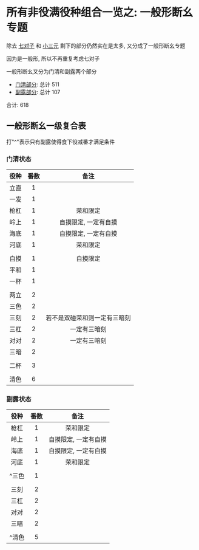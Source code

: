 # 所有非役满役种组合一览之: 一般形断幺专题

除去 [七对子](../七对子专题/README) 和 [小三元](../小三元专题) 剩下的部分仍然实在是太多, 又分成了一般形断幺专题

因为是一般形, 所以不再重复考虑七对子

一般形断幺又分为门清和副露两个部分

- [门清部分](门清.md): 总计 511
- [副露部分](副露.md): 总计 107

合计: 618

## 一般形断幺一级复合表

打"^"表示只有副露使得食下役减番才满足条件

### 门清状态

| 役种 | 番数 |       备注       |
|:--:|:--:|:--------------:|
| 立直 | 1  |
| 一发 | 1  |
| 枪杠 | 1  |      荣和限定      |
| 岭上 | 1  |  自摸限定, 一定有自摸   |
| 海底 | 1  |  自摸限定, 一定有自摸   |
| 河底 | 1  |      荣和限定      |
|    |    |
| 自摸 | 1  |      自摸限定      |
| 平和 | 1  |
| 一杯 | 1  |
|    |    |
| 两立 | 2  |
| 三色 | 2  |
| 三刻 | 2  | 若不是双碰荣和则一定有三暗刻 |
| 三杠 | 2  |     一定有三暗刻     |
| 对对 | 2  |     一定有三暗刻     |
| 三暗 | 2  |
|    |    |
| 二杯 | 3  |
|    |    |
| 清色 | 6  |

### 副露状态

| 役种  | 番数 |     备注      |
|:---:|:--:|:-----------:|
| 枪杠  | 1  |    荣和限定     |
| 岭上  | 1  | 自摸限定, 一定有自摸 |
| 海底  | 1  | 自摸限定, 一定有自摸 |
| 河底  | 1  |    荣和限定     |
|     |    |
| ^三色 | 1  |
|     |    |
| 三刻  | 2  |
| 三杠  | 2  |
| 对对  | 2  |
| 三暗  | 2  |
|     |    |
| ^清色 | 5  |
